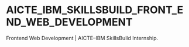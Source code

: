 # AICTE_IBM_SKILLSBUILD_FRONT_END_WEB_DEVELOPMENT
Frontend Web Development | AICTE–IBM SkillsBuild Internship.
